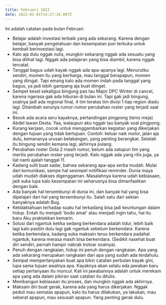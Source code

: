 ```yaml
---
title: Februari 2022
date: 2022-02-01T14:27:34.897Z
---
```

Ini adalah catatan pada bulan Februari.<!--more-->

* Belajar adalah investasi terbaik yang ada sekarang. Karena dengan belajar, banyak pengetahuan dan kesempatan pun terbuka untuk kembali berinvestasi lagi.
* Kalo aja dulu nggak nulis, mungkin sekarang nggak ada sesuatu yang bisa dilihat lagi. Nggak ada pelajaran yang bisa diambil, karena nggak tercatat.
* Tanggal bagus udah kayak nggak ada apa-apanya lagi. Menurutku sendiri, momen itu yang berharga, mau tanggal berapapun, momen yang diingat. Tapi emang kalo ada momen indah pada tanggal yang bagus, ya jadi lebih gampang aja buat diinget.
* Sempet kesel sekaligus bingung pas tau Major DPC Winter di cancel, karena ngerasa gak ada hiburan di bulan ini. Tapi gak jadi bingung, soalnya jadi ada regional final, 4 tim teratas tim divisi 1 tiap region diadu lagi. Ditambah serunya rumor-rumor perubahan roster yang terjadi saat ini.
* Besok ada acara seru kayaknya, pertandingan pingpong (tenis meja) Abdel lawan Desta. Yaa, walaupun aku nggak tau banyak soal pingpong.
* Kurang kerjaan, cocok untuk menggambarkan kegiatan yang dikerjakan dengan tujuan yang tidak bertujuan. Contoh: keluar naik motor, jalan aja dulu, kemananya urusan belakangan, yang penting berangkat. Setelah itu bingung sendiri kemana lagi, akhirnya pulang.
* Perubahan roster Dota 2 masih rumor, belum ada satupun tim yang merilis perubahan roster yang terjadi. Kalo nggak ada yang rilis juga, ya liat nanti ajalah tanggal 11.
* Kadang sulit buat sadar, bahwa sekarang apa-apa serba mudah. Mulai dari komunikasi, sampe hal sesimpel notifikasi reminder. Dunia maya udah mudah diakses digenggaman. Masalahnya karena udah kebiasaan, jadi suka lupa kalo kesempatan ini seharusnya bisa dimanfaatkan dengan baik.
* Ada banyak hal tersembunyi di dunia ini, dan banyak hal yang bisa dipelajari dari hal yang tersembunyi itu. Salah satu dari sekian banyaknya adalah Bug.
* Ketidaktahuan terhadap suatu hal terkadang bisa jadi keuntungan dalam hidup. Entah itu menjadi 'bodo amat' atau menjadi ingin tahu, hal itu baru Aku praktekkan kemarin.
* Solusi dari ngantuk ketika sedang berkendara adalah tidur, lebih baik lagi kalo pastiin dulu lagi gak ngantuk sebelum berkendara. Karena ketika berkendara, kadang suka maksain terus berkendara padahal ngantuk, karena merasa masih bisa berkendara. (Sedikit nasehat buat diri sendiri, pernah hampir nabrak trotoar soalnya).
* Penuh dengan rangkaian, hidup ini penuh dengan rangkaian. Apa yang ada sekarang merupakan rangkaian dari apa yang sudah ada terdahulu.
* Sempat mempertanyakan buat apa bikin catatan perbulan kayak gini, lupa sama tujuan awalnya apa. Kayaknya akan selalu ada jawaban baru setiap pertanyaan itu muncul. Kali ini jawabannya adalah untuk merekam apa yang ada dalam pikiran saat catatan itu ditulis.
* Membangun kebiasaan itu proses, dan mungkin nggak ada akhirnya.
* Maksain diri buat gerak, karena ada yang harus dikerjakan. Nggak peduli mau semalas apapun, kalo itu harus dilakukan, ya lakukan, mau seberat apapun, mau sesusah apapun. Yang penting gerak dulu.